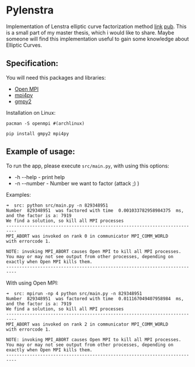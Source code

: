 # Pylenstra

Implementation of Lenstra elliptic curve factorization method [link](https://en.wikipedia.org/wiki/Lenstra_elliptic_curve_factorization) [pub](http://wstein.org/edu/124/lenstra/lenstra.pdf).
This is a small part of my master thesis, which i would like to share.
Maybe someone will find this implementation useful to gain some knowledge about Elliptic Curves.

## Specification:

You will need this packages and libraries:
 * [Open MPI](https://www.open-mpi.org/)
 * [mpi4py](http://mpi4py.readthedocs.io/en/stable/)
 * [gmpy2](https://gmpy2.readthedocs.io/en/latest/index.html)
 
Installation on Linux:
```
pacman -S openmpi #(archlinux)

pip install gmpy2 mpi4py
```


## Example of usage:

To run the app, please execute ``src/main.py``, with using this options:

* -h --help - print help 
* -n --number - Number we want to factor (attack ;) )

Examples:

```
➜  src: python src/main.py -n 829348951
Number  829348951  was factored with time  0.001033782958984375  ms, and the factor is a: 7919
We find a solution, so kill all MPI processes
--------------------------------------------------------------------------
MPI_ABORT was invoked on rank 0 in communicator MPI_COMM_WORLD 
with errorcode 1.

NOTE: invoking MPI_ABORT causes Open MPI to kill all MPI processes.
You may or may not see output from other processes, depending on
exactly when Open MPI kills them.
--------------------------------------------------------------------------
```

With using Open MPI: 

```
➜  src: mpirun -np 4 python src/main.py -n 829348951
Number  829348951  was factored with time  0.011167049407958984  ms, and the factor is a: 7919
We find a solution, so kill all MPI processes
--------------------------------------------------------------------------
MPI_ABORT was invoked on rank 2 in communicator MPI_COMM_WORLD 
with errorcode 1.

NOTE: invoking MPI_ABORT causes Open MPI to kill all MPI processes.
You may or may not see output from other processes, depending on
exactly when Open MPI kills them.
--------------------------------------------------------------------------
```